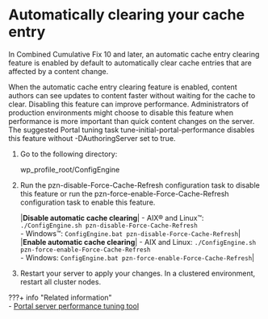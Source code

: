 # Automatically clearing your cache entry

In Combined Cumulative Fix 10 and later, an automatic cache entry clearing feature is enabled by default to automatically clear cache entries that are affected by a content change.

When the automatic cache entry clearing feature is enabled, content authors can see updates to content faster without waiting for the cache to clear. Disabling this feature can improve performance. Administrators of production environments might choose to disable this feature when performance is more important than quick content changes on the server. The suggested Portal tuning task tune-initial-portal-performance disables this feature without -DAuthoringServer set to true.

1.  Go to the following directory:

    wp_profile_root/ConfigEngine

2.  Run the pzn-disable-Force-Cache-Refresh configuration task to disable this feature or run the pzn-force-enable-Force-Cache-Refresh configuration task to enable this feature.

    |**Disable automatic cache clearing**|    -   AIX® and Linux™: `./ConfigEngine.sh pzn-disable-Force-Cache-Refresh` <br> -   Windows™: `ConfigEngine.bat pzn-disable-Force-Cache-Refresh`|
    |**Enable automatic cache clearing**|    -   AIX and Linux: `./ConfigEngine.sh pzn-force-enable-Force-Cache-Refresh` <br> -   Windows: `ConfigEngine.bat pzn-force-enable-Force-Cache-Refresh`|

3.  Restart your server to apply your changes. In a clustered environment, restart all cluster nodes.


???+ info "Related information"  
    -   [Portal server performance tuning tool](../../../../deployment/manage/tune_servers/wp_tune_tool.md)

